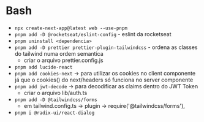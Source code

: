 # Bash

- `npx create-next-app@latest web --use-pnpm`
- `pnpm add -D @rocketseat/eslint-config` - eslint da rocketseat
- `pnpm uninstall <dependencia>`
- `pnpm add -D prettier prettier-plugin-tailwindcss` - ordena as classes do tailwind numa ordem semantica
  - criar o arquivo prettier.config.js 
- `pnpm add lucide-react`
- `pnpm add cookies-next` -> para utilizar os cookies no client componente já que o cookies() do next/headers só funciona no server componente
- `pnpm add jwt-decode` -> para decodificar as claims dentro do JWT Token
  - criar o arquivo lib/auth.ts
- `pnpm add -D @tailwindcss/forms`
  - em tailwind.config.ts -> plugin -> require('@tailwindcss/forms'),
- `pnpm i @radix-ui/react-dialog`

